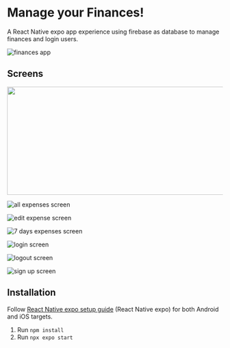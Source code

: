 # Manage your Finances!

A React Native expo app experience using firebase as database to manage finances and login users.

![finances app](https://github.com/filipamarta/app-native-finances/blob/main/assets/finances.gif)

## Screens

<img src="https://github.com/filipamarta/app-native-finances/blob/main/assets/all-expenses.png" height="252" width="545" >

![all expenses screen](https://github.com/filipamarta/app-native-finances/blob/main/assets/all-expenses.png)

![edit expense screen](https://github.com/filipamarta/app-native-finances/blob/main/assets/edit-expenses.png)

![7 days expenses screen](https://github.com/filipamarta/app-native-finances/blob/main/assets/7-days-expenses.png)

![login screen](https://github.com/filipamarta/app-native-finances/blob/main/assets/login.png)

![logout screen](https://github.com/filipamarta/app-native-finances/blob/main/assets/logout.png)

![sign up screen](https://github.com/filipamarta/app-native-finances/blob/main/assets/sign-up.png)

## Installation

Follow [React Native expo setup guide](https://reactnative.dev/docs/environment-setup) (React Native expo) for both Android and iOS targets.

1. Run `npm install`
2. Run `npx expo start`
